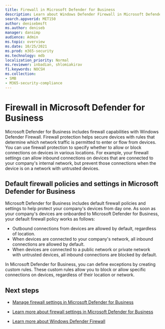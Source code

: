 ```yaml
---
title: Firewall in Microsoft Defender for Business
description: Learn about Windows Defender Firewall in Microsoft Defender for Business, including configuration settings
search.appverid: MET150
author: denisebmsft
ms.author: deniseb
manager: dansimp 
audience: Admin
ms.topic: overview
ms.date: 10/25/2021
ms.prod: m365-security
ms.technology: mdb
localization_priority: Normal
ms.reviewer: inbadian, shlomiakirav
f1.keywords: NOCSH 
ms.collection: 
- SMB
- M365-security-compliance
---
```


# Firewall in Microsoft Defender for Business

Microsoft Defender for Business includes firewall capabilities with Windows Defender Firewall. Firewall protection helps secure devices with rules that determine which network traffic is permitted to enter or flow from devices. You can use firewall protection to specify whether to allow or block connections on devices in various locations. For example, your firewall settings can allow inbound connections on devices that are connected to your company's internal network, but prevent those connections when the device is on a network with untrusted devices.

## Default firewall policies and settings in Microsoft Defender for Business

Microsoft Defender for Business includes default firewall policies and settings to help protect your company's devices from day one. As soon as your company's devices are onboarded to Microsoft Defender for Business, your default firewall policy works as follows:

- Outbound connections from devices are allowed by default, regardless of location.
- When devices are connected to your company's network, all inbound connections are allowed by default.
- When devices are connected to a public network or private network with untrusted devices, all inbound connections are blocked by default.

In Microsoft Defender for Business, you can define exceptions by creating custom rules. These custom rules allow you to block or allow specific connections on devices, regardless of their location or network.

## Next steps

- [Manage firewall settings in Microsoft Defender for Business](mdb-manage-firewall.md)

- [Learn more about firewall settings in Microsoft Defender for Business](mdb-configuration-settings.md#firewall)

- [Learn more about Windows Defender Firewall](/windows/security/threat-protection/windows-firewall/windows-firewall-with-advanced-security)